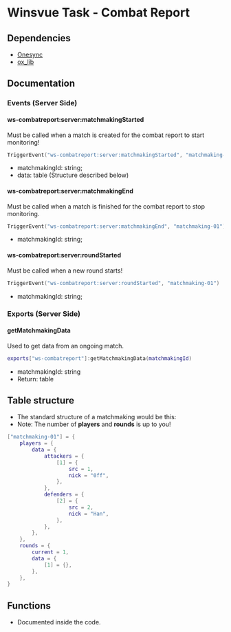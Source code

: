 # Winsvue Task - Combat Report

## Dependencies
- [Onesync](https://docs.fivem.net/docs/server-manual/server-commands/#onesync-onofflegacy)
- [ox_lib](https://github.com/overextended/ox_lib)

## Documentation
### Events (Server Side)
#### ws-combatreport:server:matchmakingStarted
Must be called when a match is created for the combat report to start monitoring!
```lua
TriggerEvent("ws-combatreport:server:matchmakingStarted", "matchmaking-01", data)
```
- matchmakingId: string;
- data: table (Structure described below)

#### ws-combatreport:server:matchmakingEnd
Must be called when a match is finished for the combat report to stop monitoring.
```lua
TriggerEvent("ws-combatreport:server:matchmakingEnd", "matchmaking-01")
```
- matchmakingId: string;

#### ws-combatreport:server:roundStarted
Must be called when a new round starts!
```lua
TriggerEvent("ws-combatreport:server:roundStarted", "matchmaking-01")
```
- matchmakingId: string;

### Exports (Server Side)
#### getMatchmakingData
Used to get data from an ongoing match.
```lua
exports["ws-combatreport"]:getMatchmakingData(matchmakingId)
```
- matchmakingId: string
- Return: table

## Table structure
- The standard structure of a matchmaking would be this:
- Note: The number of **players** and **rounds** is up to you!
```lua
["matchmaking-01"] = {
    players = {
        data = {
            attackers = {
                [1] = {
                    src = 1,
                    nick = "0ff",
                },
            },
            defenders = {
                [2] = {
                    src = 2,
                    nick = "Han",
                },
            },
        },
    },
    rounds = {
        current = 1,
        data = {
            [1] = {},
        },
    },
}
```

## Functions
- Documented inside the code.